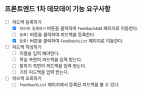 ## 프론트엔드 1차 데모데이 기능 요구사항

- [ ] 피드백 등록하기
  - [x] `피드백 등록하기` 버튼을 클릭하여 `FeedbackAdd` 페이지로 이동한다.
  - [ ] `등록!` 버튼을 클릭하여 피드백을 등록한다
  - [x] `등록!` 버튼을 클릭하여 `FeedbackList` 페이지로 이동한다.
- [ ] 피드백 작성하기
  - [ ] 이름을 입력 해야한다.
  - [ ] 학습 측면의 피드백을 입력 받는다.
  - [ ] 말하기 측면의 피드백을 입력 받는다.
  - [ ] 기타 피드백을 입력 받는다.
- [ ] 피드백 조회하기
  - [ ] `FeedbackList` 페이지에서 등록된 피드백을 볼 수 있다.
